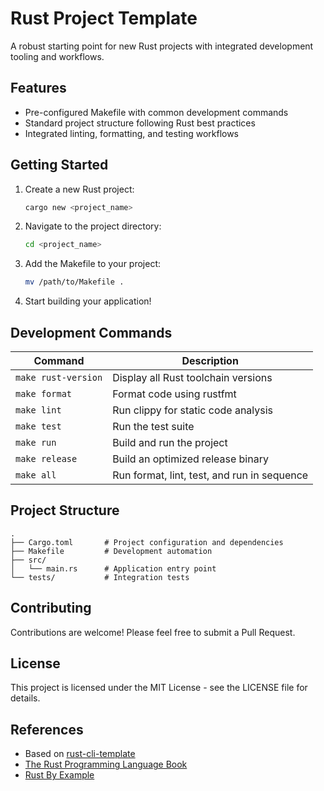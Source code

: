 # Rust Project Template

A robust starting point for new Rust projects with integrated development tooling and workflows.

## Features

- Pre-configured Makefile with common development commands
- Standard project structure following Rust best practices
- Integrated linting, formatting, and testing workflows

## Getting Started

1. Create a new Rust project:
   ```bash
   cargo new <project_name>
   ```

2. Navigate to the project directory:
   ```bash
   cd <project_name>
   ```

3. Add the Makefile to your project:
   ```bash
   mv /path/to/Makefile .
   ```

4. Start building your application!

## Development Commands

| Command | Description |
|---------|-------------|
| `make rust-version` | Display all Rust toolchain versions |
| `make format` | Format code using rustfmt |
| `make lint` | Run clippy for static code analysis |
| `make test` | Run the test suite |
| `make run` | Build and run the project |
| `make release` | Build an optimized release binary |
| `make all` | Run format, lint, test, and run in sequence |

## Project Structure

```
.
├── Cargo.toml       # Project configuration and dependencies
├── Makefile         # Development automation
├── src/
│   └── main.rs      # Application entry point
└── tests/           # Integration tests
```

## Contributing

Contributions are welcome! Please feel free to submit a Pull Request.

## License

This project is licensed under the MIT License - see the LICENSE file for details.

## References

* Based on [rust-cli-template](https://github.com/kbknapp/rust-cli-template)
* [The Rust Programming Language Book](https://doc.rust-lang.org/book/)
* [Rust By Example](https://doc.rust-lang.org/rust-by-example/)